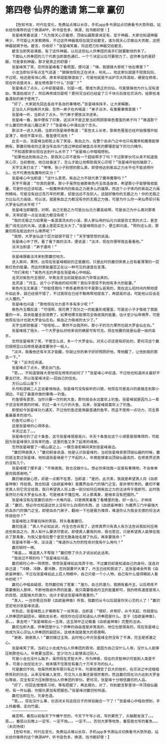 # 第四卷 仙界的邀请 第二章 赢仞
        【告知书友，时代在变化，免费站点难以长存，手机app多书源站点切换看书大势所趋，站长给你推荐的这个换源APP，听书音色多、换源、找书都好使！】
       张星峰笑着说道：“凡为我天心宗着想，顶级仙器那是肯定有，至于神器，大家也知道神器稀少，不可能让大家都拥有，不过这件神器我现在就交给碧言，谁为我天心宗做出大贡献，这把神器就赐予他。碧言，你收好！”张星峰笑着，将这把刀形神器交给碧言。
       碧言当即笑容满面，有了这件神器，以后这些仙人供奉团的高手们就要勤快的多了。
       下面仙人供奉团的几个代表当即面色通红，一个个决定以后可要努力了，这供奉当的是舒服，可是拿到神器，那才是真正的舒服！
       张星峰笑了笑，忽然张星峰看了看周围，便问道：“咦，我狼锋大哥呢？他在哪里？”
       小龙当即似乎有点生气说道：“狼锋他现在正在闭关，吼吼。。。他这家伙就是不陪我玩玩，不过呢，他还是有恒心啊，原本早就能够渡劫了，可是他就是不出护宗大阵渡劫，硬是在修炼，现在听说是闭关，是在修炼那个什么‘剑婴’？”
       张星峰点了点头，心中却是疑惑，剑婴一成，便成为真正的剑仙，可是狼锋他为什么没有渡劫，等渡劫成功了，然后再修成剑婴呢？更何况当初已经留了三千块元石放在宗派内，给那些准备渡劫的弟子使用了。
       “好了，大家就先回去各自干各自的事情吧。”张星峰挥挥手，让大家解散。
       正当众人开始离开大殿，忽然一弟子在外喊道：“弟子淡沣，有重要事情禀报！”
       张星峰一听，当即点了点头，守门弟子便放淡沣进来。
       张星峰一看，脑中便有了印象，这淡沣不是正是当初照顾那紫色蚕茧的弟子吗？“难道那个什么赢仞的幸运儿醒过来了？”张星峰心中涌出这个念头。
       那淡沣一进入大殿，当即对张星峰恭敬道：“禀告太上长老，那紫色蚕茧已经开始慢慢开始变薄了，相信不需半日，蚕茧便可消失！”
       此言一出，张星峰当即脸上有了笑容，紫血之力，在整个血杀门之中也只有魔帝和魔尊能够拥有，那赢仞吸收的正是当年血杀门度过神劫却被盘古杀死的酆嗄密留下的功力精华。
       “不知道那家伙现在达到什么水平了？”张星峰心中暗暗想到。
       “如果他达到紫血之力，那我天心宗不是有一个超级帮手了吗？不过那家伙可从来不知道我天心宗，当初救他，他已经昏迷了，怎么才能让他帮助我天心宗呢？”张星峰开始伤脑筋了。
       天宇又来打击了：“嘿嘿，张小子别想的那么美，即使他达到紫血之力水平也不能说明什么，也不代表他有魔帝的实力！”
       张星峰心中当即道：“这什么意思，紫血之力不就代表了魔帝魔尊吗？”
       天宇不屑道：“你真的是笨，那小子虽然在被那紫色丹玉改造身体，希望那小子能够吸收能量，可是你也应该知道，一般魔帝体内的紫血之力是多么的雄厚。而这个小子体内的紫血之力虽然精纯，可是没有经过百万年的积累，却是远远不及别人。这就好像你的无极之力！你的无极之力比仙元力高级，可以说，就是紫血之力都没有你的无极之力强，可是为什么你一来仙界却只有大罗金仙的水平呢？”
       张星峰当即醒悟，对啊，自己无极之力可是比仙元力要高级啊，可是自己为什么面对那青帝，天帝却是一点反击能力都没有呢？
       “我的无极之力如果是一条潺潺流水的小溪，那人家仙帝的仙元力就是百丈宽的大江，甚至是广阔无边的大海，这量上差距实在太大了。”张星峰明白这个，便立即问道，“照你这么说，那赢仞现在能达到什么境界呢？”
       “我想，大罗金仙这个层次就很不错了！”天宇慢悠悠的说道。
       张星峰心中了然，看了看下面的淡沣，便说道：“淡沣，现在你便带我去看看他。”
       淡沣当即道：“弟子遵命！”
       ——————————————————————
       张星峰跟着淡沣来到那赢仞地方。
       进入房间，果然，出现在张星峰眼前的正是赢仞，只是此时的赢仞体表上还有着薄薄的一层紫红色的能量。而此时那能量层正在以一种可见的速度在变薄。
       “你们来啦！”紫色丹玉的声音在张星峰心中响起。
       龙灵对紫色丹玉很好，毕竟龙灵当初就是血杀门孕育出来的。
       龙灵道：“丹玉，这个小子吸收的如何啊？我似乎感受不到他有多大的能量。”
       紫色丹玉无辜道：“你能怪我吗？修炼者修炼可不是那么容易的，我在这么短时间内帮他提升如此多，就已经很不错了，不过我现在已经不敢再帮他提高了，再提高的话，可能他以后会走火入魔的。”
       张星峰也问道：“那他现在功力差不多有多少呢？”
       紫色丹玉慨叹道：“可惜啊，我花费了百分之一的能量形成蚕茧，可是这小子才吸收了我能量的一半，其余能量全部浪费了。如果他哪天能够完全吸收我的能量，估计至少仙帝境界，可是他现在估计也就大罗金仙左右。紫血之力吸收的太少了。”
       天宇当即骄傲道：“哈哈哈。。。果然不出我所料，那小子的功力果然也就大罗金仙左右。”
       张星峰摇了摇头，一个大罗金仙对他来说的确是可有可无。现在他要的就是仙君一级的高手。
       忽然张星峰笑了笑，不管怎么说，多一个大罗金仙，对天心宗还是有好处的，更何况这个赢仞很明显以后修炼是速度要快于一般人。
       “淡沣，我看他还有半天才能醒，你就让你的弟子好好照顾好他，等他醒了，让他到我的那去一下。”
       “是！”淡沣应命道。
       张星峰点了点头，便走出门去。
       “恩。。。不知道狼锋大哥他现在修炼的如何了？”张星峰心中叹道，不过他也知道闭关最好不要去打扰，所以张星峰决定——回自己的住处。
       方衍山后山崖下！
       乐月和语嫣二人正说着悄悄话，张星峰可没有偷听的兴致，他现在可是高兴的直接走到那小湖边，干起了最喜欢做的事情——钓鱼。
       钓鱼很有意思，当你只要一次钓到大鱼，那你就会永远喜欢上钓鱼。张星峰就是因为上一辈子还没有修真的时候，钓过一条十几斤的大鱼，后来，张星峰就喜欢上了钓鱼。
       即使如今张星峰功力通天，不过他钓鱼还是用最普通的鱼竿，而且不使用一点功力，完全靠着最基本的技巧。
       钓鱼可以修心！
       这是张星峰的心得体会。
       半天过去了。。。
       张星峰也钓了近十条鱼，这令张星峰很是高兴，半天十条鱼在这个小湖里是很难得的，可能因为张星峰很久没有来钓鱼，这里的鱼又多了起来的缘故。
       忽然张星峰瞥了一眼山崖之上。一飘忽身影瞬间来到张星峰身边。
       “赢仞拜谢真人！”赢仞躬身说道，他是认识张星峰的，当初张星峰卖那顶级仙器的时候，赢仞就注意过张星峰，他知道张星峰是个了不起的人，毕竟能够拿出顶级仙器卖的，在修真界还真的没有几个。
       张星峰摆了摆手道：“不用谢我，我也没做什么。想必你来找我一定是有事情吧，不会单单是向我感谢吧。”
       赢仞被说破心思，却是一点都不在意，当即道：“是的，此次来，我就是希望真人将《血欲鉴神章》传给我。我也知道《血欲鉴神章》是魔界血杀门的镇门之宝，是非常珍贵的。赢仞不奢求真人将它完全给我，我只希望真人将上面一部分如何应用紫血之力的法诀传于我即可。此时我虽然功力有大罗金仙水准，可是根本不懂应用。对上那禹象，是根本没有把握的。”
       张星峰没有在意赢仞说的一大堆内容，只是微笑着看了看桶里的鱼，好一会儿，才继续道：“赢仞，想必你也知道这世上没有什么白得的东西，这《血欲鉴神章》为魔界三门中最强大的血杀门的镇门之宝，即使血杀门弟子，翻阅一下也是极为难得，难道你认为我会无偿的将法诀传授给你？”
       张星峰脸上带着玩味的笑容，转头看着赢仞。
       赢仞连道：“真人不必如此说，丹玉也告诉我了，这修真界只有真人有方法告诉我如何应用这些紫血之力，真人有什么要求尽管说，即使真人要我的命，我也答应，只是希望真人能够在我杀了那禹象，为我父皇母后整个皇宫无数条姓名报了仇后，再来要我命！”
       张星峰不屑一笑，淡淡道：“难道你认为你的性命对我有什么用吗？”
       赢仞顿时一楞。
       “难道。。。难道真人不帮我？”赢仞憋了许久才说出如此话来。
       “我说过不帮的吗？”张星峰反问道。
       赢仞顿时心中一阵愤怒，愤怒张星峰如此戏弄于他，不过赢仞却是知道自己的身份，连连对自己道：“冷静，冷静，要冷静，否则就要坏大事了，丹玉已经和我说了，这张星峰会传我《血欲鉴神章》，不过在张星峰如此上层人物眼中，自己只是一个小人物，自己有什么值得眼前人看中的呢？”
       赢仞心中暗自疑惑，忽然赢仞有了答案：“潜力，自己的潜力，我拥有着丹玉，以后修炼不需要像别人那样，不断地吸收外界的能量，我只需要吸收丹玉的能量即可，我的修炼速度是常人的百倍。这股强大的潜力，估计才是这张星峰所看重的。”
       “真人，一旦你答应将那《血欲鉴神章》传我，我赢仞从今以后就是你天心宗的人了！”赢仞坚定地对张星峰说道。
       听到此，张星峰脸上才略微有了一丝笑容，当即道：“很好，非常好，从今天起，你就是仙人供奉团的副团长，辅助龙长老。相信你也应该知道仙人供奉团是什么。至于《血欲鉴神章》，恩。。。拿去吧！”张星峰取出一玉简，这玉简中正记载着《血欲鉴神章》完整的法诀。
       赢仞当即大喜，供奉团是什么？供奉的自由度是非常高的，地位也是很高的，现在张星峰让他成为天心宗仙人供奉团的副团长，这根本就是莫大的恩德啊。
       “谢谢，谢谢真人！”赢仞接过玉简，此时他心中对张星峰全然没有了不满，完全是感激之心。
       张星峰笑了笑，当初让小龙成为仙人供奉团的首领，是因为自己没什么人用，没什么人能够压制那些仙人。毕竟要当团长，至少功力上能够高过别人。
       可是小龙也没什么脑子，虽然现在灵智大开，作为神兽，现在的灵智神识可能和人类差不多，可是小龙经验太少，根本镇不住那些有着几十万年岁月的仙人。
       可是赢仞不同，他虽然修真年限只有近千年，可是他遭受了巨大的挫折，在宗派之中还暗暗修炼别的功法，从来没有被人发觉，可见为人处事还是很厉害的。而且赢仞现在功力达到大罗金仙等级，完全有实力压制那些仙人供奉团的家伙。更何况，张星峰十分相信赢仞的人品。
       “好了，你回去慢慢练习吧，等有把握了，再去报仇，对了，你到碧言那里领一件顶级仙器吧，有一件仙器，你报仇更加有把握些。”张星峰对赢仞吩咐道。
       赢仞当即应允，欠身告退。
       “恩。。。现在没什么事，也该闭关将这段日子的体验融合一下了！”张星峰心中暗自想到，手上拎着桶，走向竹屋。
       ————————————————
       痛苦啊，番茄以前每天下午睡午觉的，今天下午写小说，写的累死了，头脑都发涨了。。。恩。。。番茄以后晚上一定写，一定不拖。。。一定不。。。否则大家等地急，番茄我也写的着急。。。（未完待续）
       【告知书友，时代在变化，免费站点难以长存，手机app多书源站点切换看书大势所趋，站长给你推荐的这个换源APP，听书音色多、换源、找书都好使！】